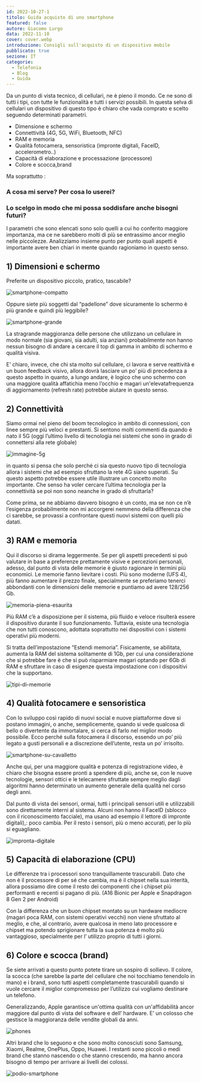```yaml
---
id: 2022-10-27-1
titolo: Guida acquisto di uno smartphone
featured: false
autore: Giacomo Lurgo
data: 2022-11-10
cover: cover.webp
introduzione: Consigli sull'acquisto di un dispositivo mobile
pubblicato: true
sezione: IT
categorie:
  - Telefonia
  - Blog
  - Guida
---
```



Da un punto di vista tecnico, di cellulari, ne è pieno il mondo. Ce ne sono di tutti i tipi, con tutte le funzionalità e tutti i servizi possibili. 
In questa selva di cellulari un dispositivo di questo tipo è chiaro che vada comprato e scelto seguendo determinati parametri.

- Dimensione e schermo
- Connettività (4G, 5G, WiFi, Bluetooth, NFC)
- RAM e memoria
- Qualità fotocamera, sensoristica (impronte digitali, FaceID, accelerometro..)
- Capacità di elaborazione e processazione (processore)
- Colore e scocca,brand


Ma soprattutto : 
### A cosa mi serve? Per cosa lo userei?
### Lo scelgo in modo che mi possa soddisfare anche bisogni futuri?


I parametri che sono elencati sono solo quelli a cui ho conferito maggiore importanza, ma ce ne sarebbero molti di più se entrassimo ancor meglio nelle piccolezze.
Analizziamo insieme punto per punto quali aspetti è importante avere ben chiari in mente quando ragioniamo in questo senso.

## 1) Dimensioni e schermo 


Preferite un dispositivo piccolo, pratico, tascabile? 

![smartphone-compatto](https://www.androidworld.it/wp-content/uploads/2021/08/mony-mint_03.jpg)



Oppure siete più soggetti dal “padellone” dove sicuramente lo schermo è più grande e quindi più leggibile?

![smartphone-grande](https://upload.wikimedia.org/wikipedia/commons/thumb/0/07/Nokia_7plus.jpg/300px-Nokia_7plus.jpg)


La stragrande maggioranza delle persone che utilizzano un cellulare in modo normale (sia giovani, sia adulti, sia anziani) probabilmente non hanno nessun bisogno di andare a cercare il top di gamma in ambito di schermo e qualità visiva.

E’ chiaro, invece, che chi sta molto sul cellulare, ci lavora e serve reattività e un buon feedback visivo, allora dovrà lasciare un po’ più di precedenza a questo aspetto in quanto, a lungo andare, è logico che uno schermo con una maggiore qualità affatichia meno l’occhio e magari un'elevatafrequenza di aggiornamento (refresh rate) potrebbe aiutare in questo senso.


## 2) Connettività 
Siamo ormai nel pieno del boom tecnologico in ambito di connessioni, con linee sempre più veloci e prestanti.
Si sentono molti commenti da quando è nato il 5G (oggi l’ultimo livello di tecnologia nei sistemi che sono in grado di connettersi alla rete globale) 

![immagine-5g](https://www.smartworld.it/wp-content/uploads/mobile/2019/01/5g-800x533.jpg)

in quanto si pensa che solo  perché ci sia questo nuovo tipo di tecnologia allora i sistemi che ad esempio sfruttano la rete 4G siano superati.
Su questo aspetto potrebbe essere utile illustrare un concetto molto importante. Che senso ha voler cercare l’ultima tecnologia per la connettività se poi non sono neanche in grado di sfruttarla? 

Come prima, se ne abbiamo davvero bisogno è un conto, ma se non ce n’è l’esigenza probabilmente non mi accorgerei nemmeno della differenza che ci sarebbe, se provassi a confrontare questi nuovi sistemi con quelli più datati.


## 3) RAM e memoria
Qui il discorso si dirama leggermente. 
Se per gli aspetti precedenti si può valutare in base a preferenze prettamente visive e percezioni personali, adesso, dal punto di vista delle memorie è giusto ragionare in termini più economici. 
Le memorie fanno lievitare i costi. Più sono moderne (UFS 4), più fanno aumentare il prezzo finale, specialmente se preferiamo tenerci abbondanti con le dimensioni delle memorie e puntiamo ad avere 128/256 Gb.


![memoria-piena-esaurita](https://i.ytimg.com/vi/2Gk8e_s8HSk/maxresdefault.jpg)

Più RAM c’è a disposizione per il sistema, più fluido e veloce risulterà essere il dispositivo durante il suo funzionamento. Tuttavia, esiste una tecnologia che non tutti conoscono, adottata soprattutto nei dispositivi con i sistemi operativi più moderni. 

Si tratta dell’impostazione “Estendi memoria”. Fisicamente, se abilitata, aumenta la RAM del sistema solitamente di 1Gb, per cui una considerazione che si potrebbe fare è che si può risparmiare magari optando per 6Gb di RAM e sfruttare in caso di esigenze questa impostazione con i dispositivi che la supportano.

![tipi-di-memorie](https://encrypted-tbn0.gstatic.com/images?q=tbn:ANd9GcRuKFVN58ZaPl4J8D1gd63Q_aVlqLWMMGiFOQ&usqp=CAU)


## 4) Qualità fotocamere e sensoristica
Con lo sviluppo così rapido di nuovi social e nuove piattaforme dove si postano immagini, o anche, semplicemente, quando si vede qualcosa di bello o divertente da immortalare, si cerca di farlo nel miglior modo possibile. Ecco perché sulla fotocamera il discorso, essendo un po’ più legato a gusti personali e a discrezione dell’utente, resta un po’ irrisolto.

![smartphone-su-cavalletto](https://www.advister.it/wp-content/uploads/2020/11/Smartphone-migliore-fotocamera.jpg)


Anche qui, per una maggiore qualità e potenza di registrazione video, è chiaro che bisogna essere pronti a spendere di più, anche se, con le nuove tecnologie, sensori ottici e le telecamere sfruttate sempre meglio dagli algoritmi hanno determinato un aumento generale della qualità nel corso degli anni.

Dal punto di vista dei sensori, ormai, tutti i principali sensori utili e utilizzabili sono direttamente interni al sistema. Alcuni non hanno il FaceID (sblocco con il riconoscimento facciale), ma usano ad esempio il lettore di impronte digitali),: poco cambia. Per il resto i sensori, più o meno accurati, per lo più si eguagliano.


![impronta-digitale](https://www.intego.com/mac-security-blog/wp-content/uploads/2017/10/Touch-ID-vs-Face-ID.png)


## 5) Capacità di elaborazione (CPU)
Le differenze tra i processori sono tranquillamente trascurabili.
Dato che non è il processore di per sé che cambia, ma è il chipset nella sua interità, allora possiamo dire come il resto dei componenti che i chipset più performanti e recenti si pagano di più.
(A16 Bionic per Apple e  Snapdragon 8 Gen 2 per Android) 

Con la differenza che un buon chipset montato su un hardware mediocre (magari poca RAM, con sistemi operativi vecchi) non viene sfruttato al meglio, e che, al contrario, avere qualcosa in meno lato processore e chipset ma potendo sprigionare tutta la sua potenza è molto più vantaggioso, specialmente per l’ utilizzo proprio di tutti i giorni.

## 6) Colore e scocca (brand)
Se siete arrivati a questo punto potete tirare un sospiro di sollievo. 
Il colore, la scocca (che sarebbe la parte del cellulare che noi tocchiamo tenendolo in mano) e i brand, sono tutti aspetti completamente trascurabili quando si vuole cercare il miglior compromesso per l’utilizzo cui vogliamo destinare un telefono.

Generalizzando, Apple garantisce un'ottima qualità con un'affidabilità ancor maggiore dal punto di vista del software e dell’ hardware. E’ un colosso che gestisce la maggioranza delle vendite globali da anni. 

![phones](https://hd2.tudocdn.net/983845?w=774&h=464)

Altri brand che lo seguono e che sono molto conosciuti sono Samsung, Xiaomi, Realme, OnePlus, Oppo, Huawei. 
I restanti sono piccoli o medi brand che stanno nascendo o che stanno crescendo, ma hanno ancora bisogno di tempo per arrivare ai livelli dei colossi.

![podio-smartphone](https://encrypted-tbn0.gstatic.com/images?q=tbn:ANd9GcQ3p9dvZcWg4xGHgCaEbevBseye-7fRi4JshDKg57qHAH4VuD8Bu5XZqx2SuozO2DL_wKM&usqp=CAU)


